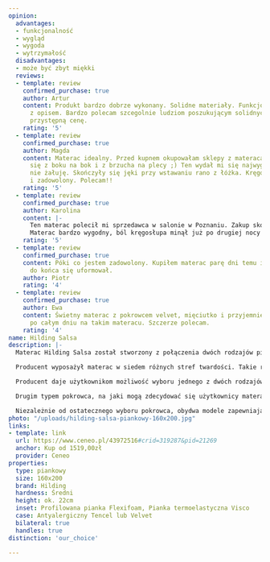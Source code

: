 ```yaml
---
opinion:
  advantages:
  - funkcjonalność
  - wygląd
  - wygoda
  - wytrzymałość
  disadvantages:
  - może być zbyt miękki
  reviews:
  - template: review
    confirmed_purchase: true
    author: Artur
    content: Produkt bardzo dobrze wykonany. Solidne materiały. Funkcjonalność zgodna
      z opisem. Bardzo polecam szcegolnie ludziom poszukującym solidnych towarów za
      przystępną cenę.
    rating: '5'
  - template: review
    confirmed_purchase: true
    author: Magda
    content: Materac idealny. Przed kupnem okupowałam sklepy z materacami leżąc, przewracając
      się z boku na bok i z brzucha na plecy ;) Ten wydał mi się najwygodniejszy i
      nie żałuję. Skończyły się jęki przy wstawaniu rano z łóżka. Kręgosłup wypoczęty
      i zadowolony. Polecam!!
    rating: '5'
  - template: review
    confirmed_purchase: true
    author: Karolina
    content: |-
      Ten materac polecił mi sprzedawca w salonie w Poznaniu. Zakup skończyłam przez internet, ponieważ tak było mi wygodniej.
      Materac bardzo wygodny, ból kręgosłupa minął już po drugiej nocy na nim. Jestem bardzo zadowolona z wyboru.
    rating: '5'
  - template: review
    confirmed_purchase: true
    content: Póki co jestem zadowolony. Kupiłem materac parę dni temu i materac jeszcze
      do końca się uformował.
    author: Piotr
    rating: '4'
  - template: review
    confirmed_purchase: true
    author: Ewa
    content: Świetny materac z pokrowcem velvet, mięciutko i przyjemnie położyć sie
      po całym dniu na takim materacu. Szczerze polecam.
    rating: '4'
name: Hilding Salsa
description: |-
  Materac Hilding Salsa został stworzony z połączenia dwóch rodzajów pianek. Grubsza z nich - warstwa podstawowa - to pianka Flexifoam, o wysokich właściwościach plastycznych, która doskonale dopasowuje się do sylwetki. Na piankę Flexifoam nałożona jest natomiast cieńsza warstwa pianki Visco, stworzonej, aby reagować na temperaturę ciała użytkowników, zwiększając tym samym komfort ich wypoczynku.

  Producent wyposażył materac w siedem różnych stref twardości. Takie rozwiązanie sprawia, że model świetnie nadaje się również do celów zdrowotnych. Pianka o zróżnicowanym stopniu twardości zapewnia wysoki komfort snu i odpowiednie podparcie mięśni, ale przede wszystkim wpływa na prawidłowe ułożenie kręgosłupa podczas korzystania z materaca. Dzięki swoim właściwościom materac Hilding Salsa jest idealny dla osób z problemami zdrowotnymi - odleżynami, czy alergiami.

  Producent daje użytkownikom możliwość wyboru jednego z dwóch rodzajów pokrowców antyalergicznych. Tencel to pokrowiec produkowany z wiskozy - jest on uznawany za naturalny. Włókna wykorzystane do jego produkcji nie generują podrażnień. Co więcej, zapobiegają rozwojowi drobnoustrojów. Bez większego kontrolują także wilgotność materaca podczas użytkowania, absorbując ją bezpośrednio ze skóry.

  Drugim typem pokrowca, na jaki mogą zdecydować się użytkownicy materaca piankowego Hilding Salsa, jest Velvet. Ten typ charakteryzuje się przede wszystkim miękkością - jest bardzo delikatny i przyjemny w dotyku. Technologia Polotex wykorzystana do produkcji pokrowca Velvet zawiera naturalne probiotyki, które umieszczone w specjalnych kapsułkach w materiale, pękają podczas snu, zwalczając alergeny znajdujące się w pomieszczeniu.

  Niezależnie od ostatecznego wyboru pokrowca, obydwa modele zapewniają użytkownikom materaca zdrowy i komfortowy sen. Obydwa rodzaje pokrowców można prać w temperaturze 60°C.
photo: "/uploads/hilding-salsa-piankowy-160x200.jpg"
links:
- template: link
  url: https://www.ceneo.pl/43972516#crid=319287&pid=21269
  anchor: Kup od 1519,00zł
  provider: Ceneo
properties:
  type: piankowy
  size: 160x200
  brand: Hilding
  hardness: Średni
  height: ok. 22cm
  inset: Profilowana pianka Flexifoam, Pianka termoelastyczna Visco
  case: Antyalergiczny Tencel lub Velvet
  bilateral: true
  handles: true
distinction: 'our_choice'

---
```

